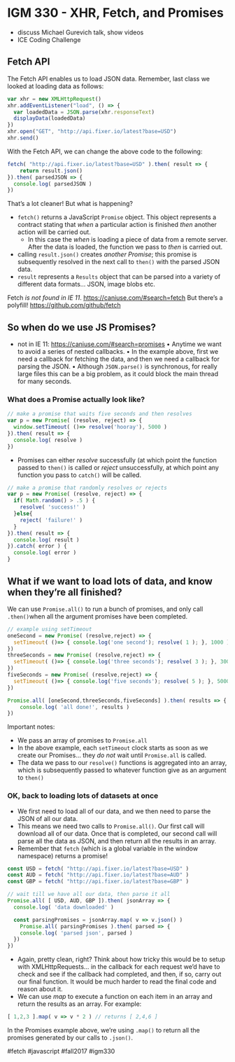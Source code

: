 # IGM 330 - XHR, Fetch, and Promises
* discuss Michael Gurevich talk, show videos
* ICE Coding Challenge

## Fetch API
The Fetch API enables us to load JSON data. Remember, last class we looked at loading data as follows:

```js
var xhr = new XMLHttpRequest()
xhr.addEventListener("load", () => {
  var loadedData = JSON.parse(xhr.responseText)
  displayData(loadedData)
})
xhr.open("GET", "http://api.fixer.io/latest?base=USD")
xhr.send()
```

With the Fetch API, we can change the above code to the following:

```js
fetch( "http://api.fixer.io/latest?base=USD" ).then( result => {
	return result.json()
}).then( parsedJSON => {
  console.log( parsedJSON )
})
```

That’s a lot cleaner! But what is happening?

* `fetch()` returns a JavaScript `Promise` object. This object represents a contract stating that *when* a particular action is finished *then* another action will be carried out. 
	* In this case the *when* is loading a piece of data from a remote server. After the data is loaded, the function we pass to *then* is carried out.
* calling `result.json()` creates *another Promise*; this promise is subsequently resolved in the next call to `then()` with the parsed JSON data. 
* `result` represents a `Results` object that can be parsed into a variety of different data formats… JSON, image blobs etc.

Fetch *is not found in IE 11*. https://caniuse.com/#search=fetch
But there’s a polyfill! https://github.com/github/fetch

## So when do we use JS Promises?
* not in IE 11: https://caniuse.com/#search=promises
• Anytime we want to avoid a series of nested callbacks. 
	• In the example above, first we need a callback for fetching the data, and then we need a callback for parsing the JSON.
		• Although `JSON.parse()` is synchronous, for really large files this can be a big problem, as it could block the main thread for many seconds.

### What does a Promise actually look like?

```js
// make a promise that waits five seconds and then resolves
var p = new Promise( (resolve, reject) => {
  window.setTimeout( ()=> resolve('hooray'), 5000 )
}).then( result => {
  console.log( resolve )
})
```

* Promises can either *resolve* successfully (at which point the function passed to `then()` is called or *reject* unsuccessfully, at which point any function you pass to `catch()` will be called.

```js
// make a promise that randomly resolves or rejects
var p = new Promise( (resolve, reject) => {
  if( Math.random() > .5 ) {
    resolve( 'success!' )
  }else{
    reject( 'failure!' )
  }
}).then( result => {
  console.log( result )
}).catch( error ) {
  console.log( error )
}
```

## What if we want to load lots of data, and know when they’re all finished?
We can use `Promise.all()` to run a bunch of promises, and only call `.then()`when all the argument promises have been completed.

```js
// example using setTimeout
oneSecond = new Promise( (resolve,reject) => {
  setTimeout( ()=> { console.log('one second'); resolve( 1 ); }, 1000 )
})
threeSeconds = new Promise( (resolve,reject) => {
  setTimeout( ()=> { console.log('three seconds'); resolve( 3 ); }, 3000 )
})
fiveSeconds = new Promise( (resolve,reject) => {
  setTimeout( ()=> { console.log('five seconds'); resolve( 5 ); }, 5000 )
})

Promise.all( [oneSecond,threeSeconds,fiveSeconds] ).then( results => {
	console.log( 'all done!', results )
})
```

Important notes:
* We pass an array of promises to `Promise.all`
* In the above example, each `setTimeout` clock starts as soon as we create our Promises… they *do not* wait until `Promise.all` is called.
* The data we pass to our `resolve()` functions is aggregated into an array, which is subsequently passed to whatever function give as an argument to  `then()`

### OK, back to loading lots of datasets at once
* We first need to load all of our data, and we then need to parse the JSON of all our data. 
* This means we need two calls to `Promise.all()`. Our first call will download all of our data. Once that is completed, our second call will parse all the data as JSON, and then return all the results in an array.
* Remember that `fetch` (which is a global variable in the window namespace)  returns a promise!

```js
const USD = fetch( "http://api.fixer.io/latest?base=USD" )
const AUD = fetch( "http://api.fixer.io/latest?base=AUD" )
const GBP = fetch( "http://api.fixer.io/latest?base=GBP" )

// wait till we have all our data, then parse it all
Promise.all( [ USD, AUD, GBP ]).then( jsonArray => {
  console.log( 'data downloaded' )

  const parsingPromises = jsonArray.map( v => v.json() )
	Promise.all( parsingPromises ).then( parsed => {
    console.log( 'parsed json', parsed )
  })
})
```

* Again, pretty clean, right? Think about how tricky this would be to setup with XMLHttpRequests… in the callback for each request we’d have to check and see if the callback had completed, and then, if so, carry out our final function. It would be much harder to read the final code and reason about it.
* We can use *map* to execute a function on each item in an array and return the results as an array. For example:

```js
[ 1,2,3 ].map( v => v * 2 ) // returns [ 2,4,6 ]
```
 
In the Promises example above, we’re using `.map()` to return all the promises generated by our calls to `.json()`.

#fetch #javascript #fall2017 #igm330